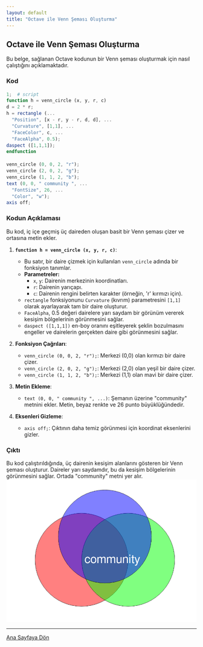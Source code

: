 ```yaml
---
layout: default
title: "Octave ile Venn Şeması Oluşturma"
---
```


## Octave ile Venn Şeması Oluşturma

Bu belge, sağlanan Octave kodunun bir Venn şeması oluşturmak için nasıl çalıştığını açıklamaktadır.

### Kod

```octave
1;  # script
function h = venn_circle (x, y, r, c)
d = 2 * r;
h = rectangle (...
  "Position", [x - r, y - r, d, d], ...
  "Curvature", [1,1], ...
  "FaceColor", c, ...
  "FaceAlpha", 0.5);
daspect ([1,1,1]);
endfunction

venn_circle (0, 0, 2, "r");
venn_circle (2, 0, 2, "g");
venn_circle (1, 1, 2, "b");
text (0, 0, " community ", ...
  "FontSize", 26, ...
  "Color", "w");
axis off;
```

### Kodun Açıklaması

Bu kod, iç içe geçmiş üç daireden oluşan basit bir Venn şeması çizer ve ortasına metin ekler.

1.  **`function h = venn_circle (x, y, r, c)`**:
    *   Bu satır, bir daire çizmek için kullanılan `venn_circle` adında bir fonksiyon tanımlar.
    *   **Parametreler:**
        *   `x`, `y`: Dairenin merkezinin koordinatları.
        *   `r`: Dairenin yarıçapı.
        *   `c`: Dairenin rengini belirten karakter (örneğin, 'r' kırmızı için).
    *   `rectangle` fonksiyonunu `Curvature` (kıvrım) parametresini `[1,1]` olarak ayarlayarak tam bir daire oluşturur.
    *   `FaceAlpha`, 0.5 değeri dairelere yarı saydam bir görünüm vererek kesişim bölgelerinin görünmesini sağlar.
    *   `daspect ([1,1,1])` en-boy oranını eşitleyerek şeklin bozulmasını engeller ve dairelerin gerçekten daire gibi görünmesini sağlar.

2.  **Fonksiyon Çağrıları**:
    *   `venn_circle (0, 0, 2, "r");`: Merkezi (0,0) olan kırmızı bir daire çizer.
    *   `venn_circle (2, 0, 2, "g");`: Merkezi (2,0) olan yeşil bir daire çizer.
    *   `venn_circle (1, 1, 2, "b");`: Merkezi (1,1) olan mavi bir daire çizer.

3.  **Metin Ekleme**:
    *   `text (0, 0, " community ", ...)`: Şemanın üzerine "community" metnini ekler. Metin, beyaz renkte ve 26 punto büyüklüğündedir.

4.  **Eksenleri Gizleme**:
    *   `axis off;`: Çıktının daha temiz görünmesi için koordinat eksenlerini gizler.

### Çıktı
Bu kod çalıştırıldığında, üç dairenin kesişim alanlarını gösteren bir Venn şeması oluşturur. Daireler yarı saydamdır, bu da kesişim bölgelerinin görünmesini sağlar. Ortada "community" metni yer alır.
![Venn Diagram](assets/img/venn_diagram.png)

---
[Ana Sayfaya Dön](./)
